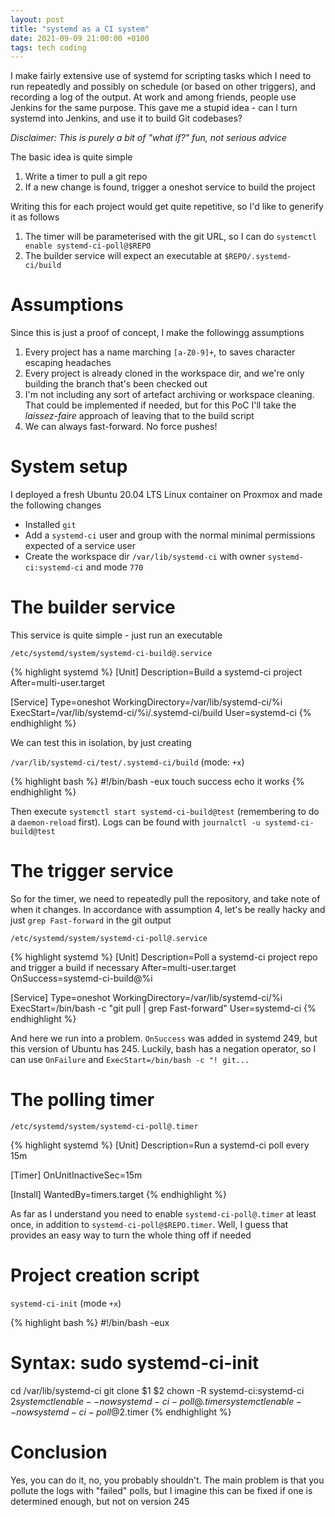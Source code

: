 ```yaml
---
layout: post
title: "systemd as a CI system"
date: 2021-09-09 21:00:00 +0100
tags: tech coding
---
```


I make fairly extensive use of systemd for scripting tasks which I need to run repeatedly and possibly on schedule (or based on other triggers), and recording a log of the output. At work and among friends, people use Jenkins for the same purpose. This gave me a stupid idea - can I turn systemd into Jenkins, and use it to build Git codebases?

<!--more-->

*Disclaimer: This is purely a bit of "what if?" fun, not serious advice*

The basic idea is quite simple

1. Write a timer to pull a git repo
2. If a new change is found, trigger a oneshot service to build the project

Writing this for each project would get quite repetitive, so I'd like to generify it as follows

1. The timer will be parameterised with the git URL, so I can do `systemctl enable systemd-ci-poll@$REPO`
2. The builder service will expect an executable at `$REPO/.systemd-ci/build`

# Assumptions

Since this is just a proof of concept, I make the followingg assumptions

1. Every project has a name marching `[a-Z0-9]+`, to saves character escaping headaches
2. Every project is already cloned in the workspace dir, and we're only building the branch that's been checked out
3. I'm not including any sort of artefact archiving or workspace cleaning. That could be implemented if needed, but for this PoC I'll take the *laissez-faire* approach of leaving that to the build script
4. We can always fast-forward. No force pushes!

# System setup

I deployed a fresh Ubuntu 20.04 LTS Linux container on Proxmox and made the following changes

* Installed `git`
* Add a `systemd-ci` user and group with the normal minimal permissions expected of a service user
* Create the workspace dir `/var/lib/systemd-ci` with owner `systemd-ci:systemd-ci` and mode `770`


# The builder service

This service is quite simple - just run an executable

`/etc/systemd/system/systemd-ci-build@.service`

{% highlight systemd %}
[Unit]
Description=Build a systemd-ci project
After=multi-user.target

[Service]
Type=oneshot
WorkingDirectory=/var/lib/systemd-ci/%i
ExecStart=/var/lib/systemd-ci/%i/.systemd-ci/build
User=systemd-ci
{% endhighlight %}

We can test this in isolation, by just creating

`/var/lib/systemd-ci/test/.systemd-ci/build` (mode: `+x`)

{% highlight bash %}
#!/bin/bash -eux
touch success
echo it works
{% endhighlight %}

Then execute `systemctl start systemd-ci-build@test` (remembering to do a `daemon-reload` first). Logs can be found with `journalctl -u systemd-ci-build@test`

# The trigger service

So for the timer, we need to repeatedly pull the repository, and take note of when it changes. In accordance with assumption 4, let's be really hacky and just `grep Fast-forward` in the git output

`/etc/systemd/system/systemd-ci-poll@.service`

{% highlight systemd %}
[Unit]
Description=Poll a systemd-ci project repo and trigger a build if necessary
After=multi-user.target
OnSuccess=systemd-ci-build@%i

[Service]
Type=oneshot
WorkingDirectory=/var/lib/systemd-ci/%i
ExecStart=/bin/bash -c "git pull | grep Fast-forward"
User=systemd-ci
{% endhighlight %}

And here we run into a problem. `OnSuccess` was added in systemd 249, but this version of Ubuntu has 245. Luckily, bash has a negation operator, so I can use `OnFailure` and `ExecStart=/bin/bash -c "! git...`

# The polling timer

`/etc/systemd/system/systemd-ci-poll@.timer`

{% highlight systemd %}
[Unit]
Description=Run a systemd-ci poll every 15m

[Timer]
OnUnitInactiveSec=15m

[Install]
WantedBy=timers.target
{% endhighlight %}

As far as I understand you need to enable `systemd-ci-poll@.timer` at least once, in addition to `systemd-ci-poll@$REPO.timer`. Well, I guess that provides an easy way to turn the whole thing off if needed

# Project creation script

`systemd-ci-init` (mode `+x`)

{% highlight bash %}
#!/bin/bash -eux

# Syntax: sudo systemd-ci-init <repo url> <project name>

cd /var/lib/systemd-ci
git clone $1 $2
chown -R systemd-ci:systemd-ci $2
systemctl enable --now systemd-ci-poll@.timer
systemctl enable --now systemd-ci-poll@$2.timer
{% endhighlight %}

# Conclusion

Yes, you can do it, no, you probably shouldn't. The main problem is that you pollute the logs with "failed" polls, but I imagine this can be fixed if one is determined enough, but not on version 245